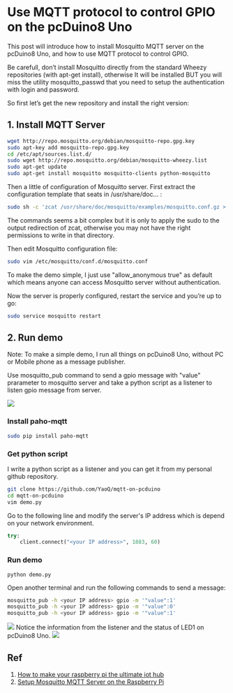 # Use MQTT protocol to control GPIO on the pcDuino8 Uno

This post will introduce how to install Mosquitto MQTT server on the pcDuino8 Uno, and how to use MQTT protocol to control GPIO.

Be carefull, don’t install Mosquitto directly from the standard Wheezy repositories (with apt-get install), otherwise It will be installed BUT you will miss the utility mosquitto_passwd that you need to setup the authentication with login and password.

So first let’s get the new repository and install the right version:

## 1. Install MQTT Server
```bash
wget http://repo.mosquitto.org/debian/mosquitto-repo.gpg.key
sudo apt-key add mosquitto-repo.gpg.key
cd /etc/apt/sources.list.d/
sudo wget http://repo.mosquitto.org/debian/mosquitto-wheezy.list
sudo apt-get update
sudo apt-get install mosquitto mosquitto-clients python-mosquitto
```
Then a little of configuration of Mosquitto server. First extract the configuration template that seats in /usr/share/doc… :
```bash
sudo sh -c 'zcat /usr/share/doc/mosquitto/examples/mosquitto.conf.gz > /etc/mosquitto/conf.d/mosquitto.conf'
```
The commands seems a bit complex but it is only to apply the sudo to the output redirection of zcat, otherwise you may not have the right permissions to write in that directory.

Then edit Mosquitto configuration file:
```bash
sudo vim /etc/mosquitto/conf.d/mosquitto.conf
```
To make the demo simple, I just use "allow_anonymous true" as default which means anyone can access Mosquitto server without authentication.

Now the server is properly configured, restart the service and you’re up to go:
```bash
sudo service mosquitto restart
```

## 2. Run demo
Note: To make a simple demo, I run all things on pcDuino8 Uno, without PC or Mobile phone as a message publisher.

Use mosquitto_pub command to send a gpio message with "value" prarameter to mosquitto server and take a python script as a listener to listen gpio message from server.

![](../images/mqtt.png)

### Install paho-mqtt
```bash
sudo pip install paho-mqtt
```

### Get python script 
I write a python script as a listener and you can get it from my personal github repository.

```bash 
git clone https://github.com/YaoQ/mqtt-on-pcduino
cd mqtt-on-pcduino
vim demo.py
```
Go to the following line and modify the server's IP address which is depend on your network environment.
```python
try:
    client.connect("<your IP address>", 1883, 60)
```

### Run demo
```
python demo.py
```
Open another terminal and run the following commands to send a message:
```bash
mosquitto_pub -h <your IP address> gpio -m '"value":1'
mosquitto_pub -h <your IP address> gpio -m '"value":0'
mosquitto_pub -h <your IP address> gpio -m '"value":1'
```
![](../images/mqtt-pub.png)
Notice the information from the listener and the status of LED1 on pcDuino8 Uno.
![](../images/mqtt-client.png)

## Ref
1. [How to make your raspberry pi the ultimate iot hub](http://blog.thingstud.io/recipes/how-to-make-your-raspberry-pi-the-ultimate-iot-hub/)
2. [Setup Mosquitto MQTT Server on the Raspberry Pi](http://www.mymakerprojects.com/index.php/setup-mosquitto-mqtt-server-on-the-raspberry-pi/)

